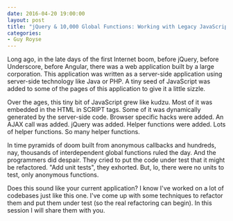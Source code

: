 ```yaml
---
date: 2016-04-20 19:00:00
layout: post
title: "jQuery & 10,000 Global Functions: Working with Legacy JavaScript"
categories:
- Guy Royse
---
```


Long ago, in the late days of the first Internet boom, before jQuery, before
Underscore, before Angular, there was a web application built by a large
corporation. This application was written as a server-side application using
server-side technology like Java or PHP. A tiny seed of JavaScript was added to
some of the pages of this application to give it a little sizzle.

Over the ages, this tiny bit of JavaScript grew like kudzu. Most of it was
embedded in the HTML in SCRIPT tags. Some of it was dynamically generated by the
server-side code. Browser specific hacks were added. An AJAX call was added.
jQuery was added. Helper functions were added. Lots of helper functions. So many
helper functions.

In time pyramids of doom built from anonymous callbacks and hundreds, nay,
thousands of interdependent global functions ruled the day. And the programmers
did despair. They cried to put the code under test that it might be refactored.
"Add unit tests", they exhorted. But, lo, there were no units to test, only
anonymous functions.

Does this sound like your current application? I know I've worked on a lot of
codebases just like this one. I've come up with some techniques to refactor them
and put them under test (so the real refactoring can begin). In this session I
will share them with you.

